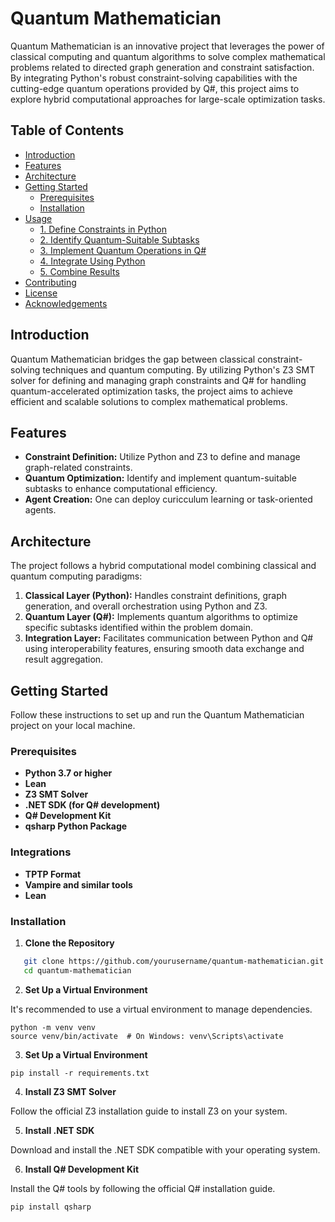 # Quantum Mathematician

Quantum Mathematician is an innovative project that leverages the power of classical computing and quantum algorithms to solve complex mathematical problems related to directed graph generation and constraint satisfaction. By integrating Python's robust constraint-solving capabilities with the cutting-edge quantum operations provided by Q#, this project aims to explore hybrid computational approaches for large-scale optimization tasks.

## Table of Contents

- [Introduction](#introduction)
- [Features](#features)
- [Architecture](#architecture)
- [Getting Started](#getting-started)
  - [Prerequisites](#prerequisites)
  - [Installation](#installation)
- [Usage](#usage)
  - [1. Define Constraints in Python](#1-define-constraints-in-python)
  - [2. Identify Quantum-Suitable Subtasks](#2-identify-quantum-suitable-subtasks)
  - [3. Implement Quantum Operations in Q#](#3-implement-quantum-operations-in-q)
  - [4. Integrate Using Python](#4-integrate-using-python)
  - [5. Combine Results](#5-combine-results)
- [Contributing](#contributing)
- [License](#license)
- [Acknowledgements](#acknowledgements)

## Introduction

Quantum Mathematician bridges the gap between classical constraint-solving techniques and quantum computing. By utilizing Python's Z3 SMT solver for defining and managing graph constraints and Q# for handling quantum-accelerated optimization tasks, the project aims to achieve efficient and scalable solutions to complex mathematical problems.

## Features

- **Constraint Definition:** Utilize Python and Z3 to define and manage graph-related constraints.
- **Quantum Optimization:** Identify and implement quantum-suitable subtasks to enhance computational efficiency.
- **Agent Creation:** One can deploy curicculum learning or task-oriented agents. 

## Architecture

The project follows a hybrid computational model combining classical and quantum computing paradigms:

1. **Classical Layer (Python):** Handles constraint definitions, graph generation, and overall orchestration using Python and Z3.
2. **Quantum Layer (Q#):** Implements quantum algorithms to optimize specific subtasks identified within the problem domain.
3. **Integration Layer:** Facilitates communication between Python and Q# using interoperability features, ensuring smooth data exchange and result aggregation.

## Getting Started

Follow these instructions to set up and run the Quantum Mathematician project on your local machine.

### Prerequisites

- **Python 3.7 or higher**
- **Lean**
- **Z3 SMT Solver**
- **.NET SDK (for Q# development)**
- **Q# Development Kit**
- **qsharp Python Package**

### Integrations

- **TPTP Format**
- **Vampire and similar tools**
- **Lean**


### Installation

1. **Clone the Repository**

```bash
   git clone https://github.com/yourusername/quantum-mathematician.git
   cd quantum-mathematician
```

2. **Set Up a Virtual Environment**

It's recommended to use a virtual environment to manage dependencies.

```
python -m venv venv
source venv/bin/activate  # On Windows: venv\Scripts\activate
```

3. **Set Up a Virtual Environment**

```
pip install -r requirements.txt
```

4. **Install Z3 SMT Solver**

Follow the official Z3 installation guide to install Z3 on your system.

5. **Install .NET SDK**

Download and install the .NET SDK compatible with your operating system.

6. **Install Q# Development Kit**

Install the Q# tools by following the official Q# installation guide.

```
pip install qsharp
```
